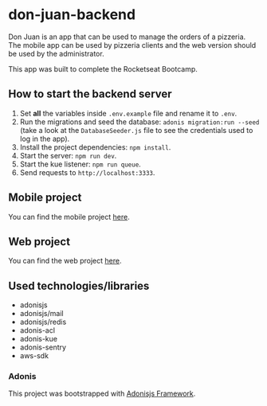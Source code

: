 # don-juan-backend

Don Juan is an app that can be used to manage the orders of a pizzeria. The mobile app can be used by pizzeria clients and the web version should be used by the administrator.

This app was built to complete the Rocketseat Bootcamp.

## How to start the backend server

1. Set **all** the variables inside `.env.example` file and rename it to `.env`.
2. Run the migrations and seed the database: `adonis migration:run --seed` (take a look at the `DatabaseSeeder.js` file to see the credentials used to log in the app).
3. Install the project dependencies: `npm install`.
4. Start the server: `npm run dev`.
5. Start the kue listener: `npm run queue`.
6. Send requests to `http://localhost:3333`.

## Mobile project

You can find the mobile project [here](https://github.com/lcnogueira/don-juan-mobile).

## Web project

You can find the web project [here](https://github.com/lcnogueira/don-juan-frontend).

## Used technologies/libraries

- adonisjs
- adonisjs/mail
- adonisjs/redis
- adonis-acl
- adonis-kue
- adonis-sentry
- aws-sdk

### Adonis

This project was bootstrapped with [Adonisjs Framework](https://adonisjs.com/).
